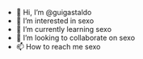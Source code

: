 - 👋 Hi, I’m @guigastaldo
- 👀 I’m interested in sexo
- 🌱 I’m currently learning sexo
- 💞️ I’m looking to collaborate on sexo
- 📫 How to reach me sexo

<!---
guigastaldo/guigastaldo is a ✨ special ✨ repository because its `README.md` (this file) appears on your GitHub profile.
You can click the Preview link to take a look at your changes.
--->

